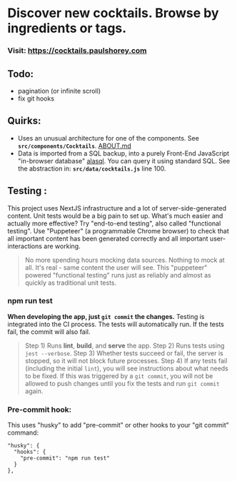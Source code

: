 # Discover new cocktails. Browse by ingredients or tags.

### Visit: https://cocktails.paulshorey.com

## Todo:

- pagination (or infinite scroll)
- fix git hooks

## Quirks:

- Uses an unusual architecture for one of the components. See **`src/components/Cocktails`**. [ABOUT.md](src/components/Cocktails/ABOUT.md)
- Data is imported from a SQL backup, into a purely Front-End JavaScript "in-browser database" [alasql](https://github.com/agershun/alasql). You can query it using standard SQL. See the abstraction in: **`src/data/cocktails.js`** line 100.

## Testing :

This project uses NextJS infrastructure and a lot of server-side-generated content. Unit tests would be a big pain to set up. What's much easier and actually more effective? Try "end-to-end testing", also called "functional testing". Use "Puppeteer" (a programmable Chrome browser) to check that all important content has been generated correctly and all important user-interactions are working.

> No more spending hours mocking data sources. Nothing to mock at all. It's real - same content the user will see. This "puppeteer" powered "functional testing" runs just as reliably and almost as quickly as traditional unit tests.

### npm run test

**When developing the app, just `git commit` the changes.** Testing is integrated into the CI process. The tests will automatically run. If the tests fail, the commit will also fail.

> Step 1) Runs **lint**, **build**, and **serve** the app.
> Step 2) Runs tests using `jest --verbose`.
> Step 3) Whether tests succeed or fail, the server is stopped, so it will not block future processes.
> Step 4) If any tests fail (including the initial `lint`), you will see instructions about what needs to be fixed. If this was triggered by a `git commit`, you will not be allowed to push changes until you fix the tests and run `git commit` again.

### Pre-commit hook:

This uses "husky" to add "pre-commit" or other hooks to your "git commit" command:

```
"husky": {
  "hooks": {
    "pre-commit": "npm run test"
  }
},
```
